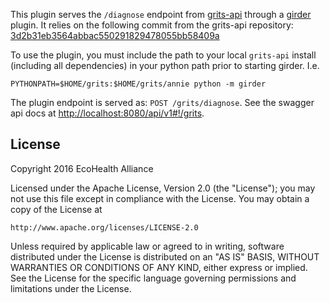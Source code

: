 This plugin serves the `/diagnose` endpoint from [grits-api](https://github.com/ecohealthalliance/grits-api)
through a [girder](https://github.com/girder/girder) plugin.  It relies on the following commit from
the grits-api repository:
[3d2b31eb3564abbac550291829478055bb58409a](https://github.com/ecohealthalliance/grits-api/commit/3d2b31eb3564abbac550291829478055bb58409a)

To use the plugin, you must include the path to your local `grits-api` install (including all dependencies)
in your python path prior to starting girder.  I.e.
```
PYTHONPATH=$HOME/grits:$HOME/grits/annie python -m girder
```

The plugin endpoint is served as: `POST /grits/diagnose`.  See the swagger api docs at
[http://localhost:8080/api/v1#!/grits](http://localhost:8080/api/v1#!/grits).

## License
Copyright 2016 EcoHealth Alliance

Licensed under the Apache License, Version 2.0 (the "License");
you may not use this file except in compliance with the License.
You may obtain a copy of the License at

    http://www.apache.org/licenses/LICENSE-2.0

Unless required by applicable law or agreed to in writing, software
distributed under the License is distributed on an "AS IS" BASIS,
WITHOUT WARRANTIES OR CONDITIONS OF ANY KIND, either express or implied.
See the License for the specific language governing permissions and
limitations under the License.
